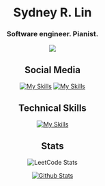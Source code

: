 <div align="center">

# Sydney R. Lin
### Software engineer. Pianist.

![](https://komarev.com/ghpvc/?username=sydneyliner&style=flat)

## Social Media
[![My Skills](https://skillicons.dev/icons?i=instagram)](https://instagram.com/sydneylin12)
[![My Skills](https://skillicons.dev/icons?i=linkedin)](https://www.linkedin.com/)

## Technical Skills
[![My Skills](https://skillicons.dev/icons?i=angular,aws,css,docker,dynamodb,express,figma,git,github,gmail,graphql,html,idea,java,jenkins,js,npm,ocaml,python,react,regex,scala,swift,ts&perline=8)](https://skillicons.dev)

## Stats
![LeetCode Stats](https://leetcard.jacoblin.cool/sydneylin12?theme=wtf&font=JetBrains%20Mono&ext=heatmap)

[![Github Stats](https://github-readme-stats.vercel.app/api?username=sydneylin12)](https://github.com/anuraghazra/github-readme-stats)

</div>